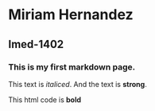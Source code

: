 # Miriam Hernandez


## Imed-1402

### This is my first markdown page.
This text is *italiced*. And the text is **strong**.

This html code is <strong> bold </strong>
